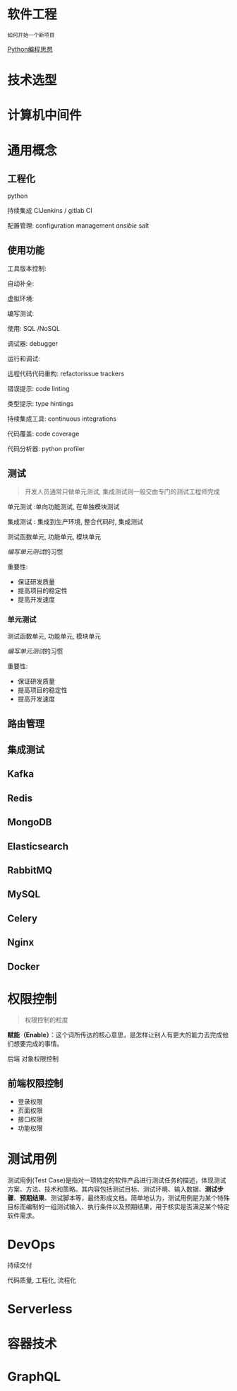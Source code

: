 # 软件工程

`如何开始一个新项目`

[Python编程思想](Python编程思想.md)

# 技术选型

# 计算机中间件

# 通用概念



## 工程化

python

持续集成 CIJenkins / gitlab CI

配置管理: configuration management *ansible* salt



## 使用功能

工具版本控制:

自动补全:

虚拟环境:

编写测试:



使用: SQL /NoSQL

调试器: debugger

运行和调试: 

远程代码代码重构: refactorissue trackers

错误提示: code linting

类型提示: type hintings

持续集成工具: continuous integrations

代码覆盖: code coverage

代码分析器: python profiler





## 测试

> 开发人员通常只做单元测试, 集成测试则一般交由专门的测试工程师完成

单元测试 :单向功能测试, 在单独模块测试

集成测试 : 集成到生产环境, 整合代码时, 集成测试

测试函数单元, 功能单元, 模块单元

*编写单元测试*的习惯

重要性:

- 保证研发质量
- 提高项目的稳定性
- 提高开发速度





### 单元测试

测试函数单元, 功能单元, 模块单元

*编写单元测试*的习惯

重要性:

- 保证研发质量
- 提高项目的稳定性
- 提高开发速度





## 路由管理

## 集成测试

## Kafka

## Redis

## MongoDB

## Elasticsearch

## RabbitMQ

## MySQL

## Celery

## Nginx

## Docker



# 权限控制

> 权限控制的粒度

**赋能（Enable）**：这个词所传达的核心意思，是怎样让别人有更大的能力去完成他们想要完成的事情。



后端 对象权限控制

## 前端权限控制



- 登录权限
- 页面权限
- 接口权限
- 功能权限	



# 测试用例

测试用例(Test Case)是指对一项特定的软件产品进行测试任务的描述，体现测试方案、方法、技术和策略。其内容包括测试目标、测试环境、输入数据、**测试步骤**、**预期结果**、测试脚本等，最终形成文档。简单地认为，测试用例是为某个特殊目标而编制的一组测试输入、执行条件以及预期结果，用于核实是否满足某个特定软件需求。

# DevOps

持续交付

代码质量, 工程化, 流程化

# Serverless

# 容器技术

# GraphQL